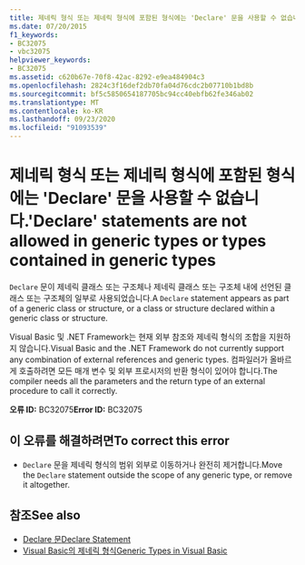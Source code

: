 ```yaml
---
title: 제네릭 형식 또는 제네릭 형식에 포함된 형식에는 'Declare' 문을 사용할 수 없습니다.
ms.date: 07/20/2015
f1_keywords:
- BC32075
- vbc32075
helpviewer_keywords:
- BC32075
ms.assetid: c620b67e-70f8-42ac-8292-e9ea484904c3
ms.openlocfilehash: 2824c3f16def2db70fa04d76cdc2b07710b1bd8b
ms.sourcegitcommit: bf5c5850654187705bc94cc40ebfb62fe346ab02
ms.translationtype: MT
ms.contentlocale: ko-KR
ms.lasthandoff: 09/23/2020
ms.locfileid: "91093539"
---
```

# <a name="declare-statements-are-not-allowed-in-generic-types-or-types-contained-in-generic-types"></a><span data-ttu-id="0304c-102">제네릭 형식 또는 제네릭 형식에 포함된 형식에는 'Declare' 문을 사용할 수 없습니다.</span><span class="sxs-lookup"><span data-stu-id="0304c-102">'Declare' statements are not allowed in generic types or types contained in generic types</span></span>

<span data-ttu-id="0304c-103">`Declare` 문이 제네릭 클래스 또는 구조체나 제네릭 클래스 또는 구조체 내에 선언된 클래스 또는 구조체의 일부로 사용되었습니다.</span><span class="sxs-lookup"><span data-stu-id="0304c-103">A `Declare` statement appears as part of a generic class or structure, or a class or structure declared within a generic class or structure.</span></span>  
  
 <span data-ttu-id="0304c-104">Visual Basic 및 .NET Framework는 현재 외부 참조와 제네릭 형식의 조합을 지원하지 않습니다.</span><span class="sxs-lookup"><span data-stu-id="0304c-104">Visual Basic and the .NET Framework do not currently support any combination of external references and generic types.</span></span> <span data-ttu-id="0304c-105">컴파일러가 올바르게 호출하려면 모든 매개 변수 및 외부 프로시저의 반환 형식이 있어야 합니다.</span><span class="sxs-lookup"><span data-stu-id="0304c-105">The compiler needs all the parameters and the return type of an external procedure to call it correctly.</span></span>  
  
 <span data-ttu-id="0304c-106">**오류 ID:** BC32075</span><span class="sxs-lookup"><span data-stu-id="0304c-106">**Error ID:** BC32075</span></span>  
  
## <a name="to-correct-this-error"></a><span data-ttu-id="0304c-107">이 오류를 해결하려면</span><span class="sxs-lookup"><span data-stu-id="0304c-107">To correct this error</span></span>  
  
- <span data-ttu-id="0304c-108">`Declare` 문을 제네릭 형식의 범위 외부로 이동하거나 완전히 제거합니다.</span><span class="sxs-lookup"><span data-stu-id="0304c-108">Move the `Declare` statement outside the scope of any generic type, or remove it altogether.</span></span>  
  
## <a name="see-also"></a><span data-ttu-id="0304c-109">참조</span><span class="sxs-lookup"><span data-stu-id="0304c-109">See also</span></span>

- [<span data-ttu-id="0304c-110">Declare 문</span><span class="sxs-lookup"><span data-stu-id="0304c-110">Declare Statement</span></span>](../language-reference/statements/declare-statement.md)
- [<span data-ttu-id="0304c-111">Visual Basic의 제네릭 형식</span><span class="sxs-lookup"><span data-stu-id="0304c-111">Generic Types in Visual Basic</span></span>](../programming-guide/language-features/data-types/generic-types.md)
